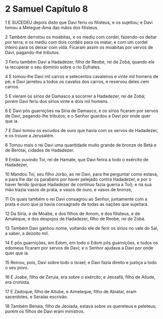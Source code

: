 # 2 Samuel Capítulo 8

1	E SUCEDEU depois disto que Davi feriu os filisteus, e os sujeitou; e Davi tomou a Metegue-Ama das mãos dos filisteus.

2	Também derrotou os moabitas, e os mediu com cordel, fazendo-os deitar por terra; e os mediu com dois cordéis para os matar, e com um cordel inteiro para os deixar com vida. Ficaram assim os moabitas por servos de Davi, pagando-lhe tributos.

3	Feriu também Davi a Hadadezer, filho de Reobe, rei de Zobá, quando ele ia recuperar o seu domínio sobre o rio Eufrates.

4	E tomou-lhe Davi mil carros e setecentos cavaleiros e vinte mil homens de pé; e Davi jarretou a todos os cavalos dos carros, e reservou deles cem carros.

5	E vieram os sírios de Damasco a socorrer a Hadadezer, rei de Zobá; porém Davi feriu dos sírios vinte e dois mil homens.

6	E Davi pôs guarnições na Síria de Damasco, e os sírios ficaram por servos de Davi, pagando-lhe tributos; e o Senhor guardou a Davi por onde quer que ia.

7	E Davi tomou os escudos de ouro que havia com os servos de Hadadezer, e os trouxe a Jerusalém.

8	Tomou mais o rei Davi uma quantidade muito grande de bronze de Betá e de Berotai, cidades de Hadadezer.

9	Então ouvindo Toí, rei de Hamate, que Davi ferira a todo o exército de Hadadezer,

10	Mandou Toí, seu filho Jorão, ao rei Davi, para lhe perguntar como estava, e para lhe dar os parabéns por haver pelejado contra Hadadezer, e por o haver ferido (porque Hadadezer de contínuo fazia guerra a Toí); e na sua mão trazia vasos de prata, e vasos de ouro, e vasos de bronze,

11	Os quais também o rei Davi consagrou ao Senhor, juntamente com a prata e ouro que já havia consagrado de todas as nações que sujeitara.

12	Da Síria, e de Moabe, e dos filhos de Amom, e dos filisteus, e de Amaleque, e dos despojos de Hadadezer, filho de Reobe, rei de Zobá.

13	Também Davi ganhou nome, voltando ele de ferir os sírios no vale do Sal, a saber, a dezoito mil.

14	E pôs guarnições, em Edom, em todo o Edom pôs guarnições, e todos os edomeus ficaram por servos de Davi; e o Senhor ajudava a Davi por onde quer que ia.

15	Reinou, pois, Davi sobre todo o Israel; e Davi fazia direito e justiça a todo o seu povo.

16	E Joabe, filho de Zeruia, era sobre o exército; e Jeosafá, filho de Ailude, era cronista.

17	E Zadoque, filho de Aitube, e Aimeleque, filho de Abiatar, eram sacerdotes, e Seraías escrivão.

18	Também Benaia, filho de Jeoiada, estava sobre os quereteus e peleteus; porém os filhos de Davi eram ministros.

